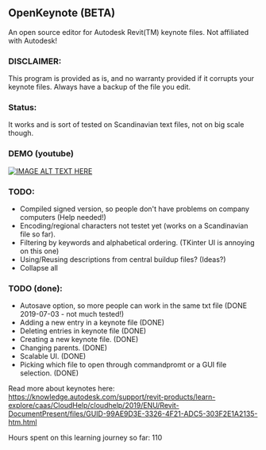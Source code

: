 ## OpenKeynote (BETA)
An open source editor for Autodesk Revit(TM) keynote files.
Not affiliated with Autodesk!

### DISCLAIMER:
This program is provided as is, and no warranty provided if it corrupts
your keynote files. Always have a backup of the file you edit.

### Status:
It works and is sort of tested on Scandinavian text files, not on big scale though.

### DEMO (youtube)
[![IMAGE ALT TEXT HERE](https://img.youtube.com/vi/IShaZq9zaHY/0.jpg)](https://www.youtube.com/watch?v=IShaZq9zaHY)

### TODO:
- Compiled signed version, so people don't have problems on company computers (Help needed!)
- Encoding/regional characters not testet yet (works on a Scandinavian file so far).
- Filtering by keywords and alphabetical ordering. (TKinter UI is annoying on this one)
- Using/Reusing descriptions from central buildup files? (Ideas?)
- Collapse all

### TODO (done):
- Autosave option, so more people can work in the same txt file (DONE 2019-07-03 - not much tested!)
- Adding a new entry in a keynote file (DONE)
- Deleting entries in keynote file (DONE)
- Creating a new keynote file. (DONE)
- Changing parents. (DONE)
- Scalable UI. (DONE)
- Picking which file to open through commandpromt or a GUI file selection. (DONE)



Read more about keynotes here:
https://knowledge.autodesk.com/support/revit-products/learn-explore/caas/CloudHelp/cloudhelp/2019/ENU/Revit-DocumentPresent/files/GUID-99AE9D3E-3326-4F21-ADC5-303F2E1A2135-htm.html

Hours spent on this learning journey so far: 110

